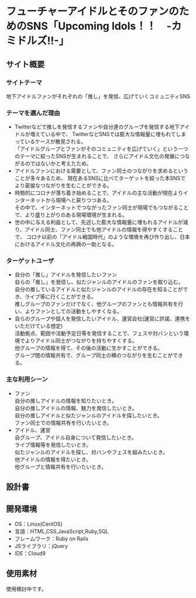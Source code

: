 # フューチャーアイドルとそのファンのためのSNS「Upcoming Idols！！　-カミドルズ!!-」

## サイト概要
### サイトテーマ
地下アイドルファンがそれぞれの「推し」を発信、広げていくコミュニティSNS

### テーマを選んだ理由
- Twitterなどで推しを発信するファンや自分達のグループを発信する地下アイドルが増えている中で、
TwitterなどSNSでは膨大な情報量に埋もれてしまっているケースが散見される。  
「アイドルグループとファンがそのコミュニティを広げていく」という一つのテーマに絞ったSNSが生まれることで、
さらにアイドル文化の発展につながるのではないかと考えたため。  
- アイドルファンにおける需要として、ファン同士のつながりを求めるということが多々あるため、
現在あるSNSに比べてターゲットを絞った本SNSでより密接なつながりを生むことができる。  
- 時勢的にコロナが落ち着き始めることで、アイドルの主な活動が現在よりインターネットから現場へと戻りつつある。  
その中で、インターネットでつながったファン同士が現場でもつながることで、より盛り上がりのある現場環境が生まれる。  
- 世の中に与える利益として、先述した膨大な情報量に埋もれるアイドルが減り、アイドル同士、ファン同士でも他アイドルの情報を得やすくすることで、
コロナ以前の「アイドル戦国時代」のような環境を再び作り出し、日本におけるアイドル文化の再興の一助となる。  


### ターゲットユーザ
- 自分の「推し」アイドルを発信したいファン  
    自らの「推し」を発信し、似たジャンルのアイドルのファンを取り込む。  
    自分の推しているアイドルと似たジャンルのアイドルの存在を知ることができ、ライブ等に行くことができる。  
    推しグループのファンだけでなく、他グループのファンとも情報共有を行い、よりファンとしての活動をしやすくなる。  
- 自らのグループや個人を発信したいアイドル、運営会社(運営に許諾、連携をいただけている想定)  
    活動拠点、範囲や活動予定日等を発信することで、フェスや対バンという環境でよりアイドル同士がつながりを持ちやすくする。  
    他グループの情報を得て、その後の活動に生かすことができる。  
    グループ間の情報共有で、グループ同士の横のつながりを生むことができる。  


### 主な利用シーン
- ファン  
  自分の推しアイドルの情報を知りたいとき。  
  自分の推しアイドルの情報、魅力を発信したいとき。  
  自分の推しアイドルと似たジャンルのアイドルを探したいとき。  
  ファン同士での情報共有を行いたいとき。  
- アイドル、運営  
  自グループ、アイドル自身について発信したいとき。  
  ライブ情報等を発信したいとき。  
  似たジャンルのアイドルを探し、対バンやフェスを組みたいとき。  
  他アイドルの情報を得たいとき。  
  他グループと情報共有を行いたいとき。  
## 設計書


## 開発環境
- OS：Linux(CentOS)
- 言語：HTML,CSS,JavaScript,Ruby,SQL
- フレームワーク：Ruby on Rails
- JSライブラリ：jQuery
- IDE：Cloud9

## 使用素材
使用検討中です。